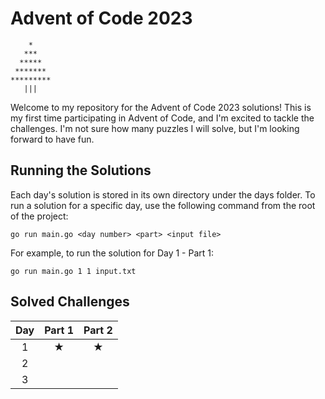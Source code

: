 # Advent of Code 2023

```
    *
   ***
  *****
 *******
*********
   |||
```

Welcome to my repository for the Advent of Code 2023 solutions! This is my first time participating in Advent of Code, and I'm excited to tackle the challenges. I'm not sure how many puzzles I will solve, but I'm looking forward to have fun.

## Running the Solutions
Each day's solution is stored in its own directory under the days folder. To run a solution for a specific day, use the following command from the root of the project:

```
go run main.go <day number> <part> <input file>
```

For example, to run the solution for Day 1 - Part 1:
```
go run main.go 1 1 input.txt
```

## Solved Challenges

| Day | Part 1 | Part 2 |
|:---:|:------:|:------:|
|  1  |    ★   |    ★   |
|  2  |        |        |
|  3  |        |        |